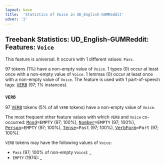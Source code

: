 ```yaml
---
layout: base
title:  'Statistics of Voice in UD_English-GUMReddit'
udver: '2'
---
```


## Treebank Statistics: UD_English-GUMReddit: Features: `Voice`

This feature is universal.
It occurs with 1 different values: `Pass`.

97 tokens (1%) have a non-empty value of `Voice`.
1 types (0) occur at least once with a non-empty value of `Voice`.
1 lemmas (0) occur at least once with a non-empty value of `Voice`.
The feature is used with 1 part-of-speech tags: <tt><a href="en_gumreddit-pos-VERB.html">VERB</a></tt> (97; 1% instances).

### `VERB`

97 <tt><a href="en_gumreddit-pos-VERB.html">VERB</a></tt> tokens (5% of all `VERB` tokens) have a non-empty value of `Voice`.

The most frequent other feature values with which `VERB` and `Voice` co-occurred: <tt><a href="en_gumreddit-feat-Mood.html">Mood</a></tt><tt>=EMPTY</tt> (97; 100%), <tt><a href="en_gumreddit-feat-Number.html">Number</a></tt><tt>=EMPTY</tt> (97; 100%), <tt><a href="en_gumreddit-feat-Person.html">Person</a></tt><tt>=EMPTY</tt> (97; 100%), <tt><a href="en_gumreddit-feat-Tense.html">Tense</a></tt><tt>=Past</tt> (97; 100%), <tt><a href="en_gumreddit-feat-VerbForm.html">VerbForm</a></tt><tt>=Part</tt> (97; 100%).

`VERB` tokens may have the following values of `Voice`:

* `Pass` (97; 100% of non-empty `Voice`): <em>_</em>
* `EMPTY` (1974): <em>_</em>

